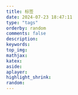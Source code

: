 ```yaml
---
title: 标签
date: 2024-07-23 18:47:11
type: "tags"
orderby: random
comments: false
description:
keywords:
top_img:
mathjax:
katex:
aside:
aplayer:
highlight_shrink:
random:
---
```


